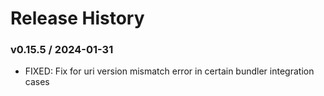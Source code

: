 # Release History

### v0.15.5 / 2024-01-31

* FIXED: Fix for uri version mismatch error in certain bundler integration cases
